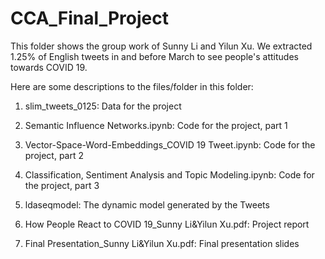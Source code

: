 # CCA_Final_Project

This folder shows the group work of Sunny Li and Yilun Xu. We extracted 1.25% of English tweets in and before March to see people's attitudes towards COVID 19.

Here are some descriptions to the files/folder in this folder:
1. slim_tweets_0125: Data for the project

2. Semantic Influence Networks.ipynb: Code for the project, part 1

3. Vector-Space-Word-Embeddings_COVID 19 Tweet.ipynb: Code for the project, part 2

4. Classification, Sentiment Analysis and Topic Modeling.ipynb: Code for the project, part 3

5. ldaseqmodel: The dynamic model generated by the Tweets

6. How People React to COVID 19_Sunny Li&Yilun Xu.pdf: Project report

7. Final Presentation_Sunny Li&Yilun Xu.pdf: Final presentation slides


